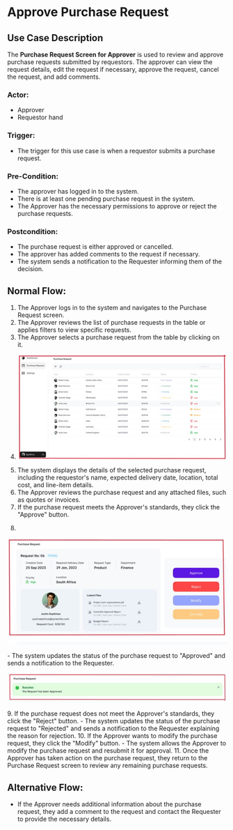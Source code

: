 # Approve Purchase Request

## Use Case Description

The **Purchase Request Screen for Approver** is used to review and approve purchase requests submitted by requestors. The approver can view the request details, edit the request if necessary, approve the request, cancel the request, and add comments.

### Actor:
- Approver
- Requestor
hand 
### Trigger:
- The trigger for this use case is when a requestor submits a purchase request.

### Pre-Condition:
- The approver has logged in to the system.
- There is at least one pending purchase request in the system.
- The Approver has the necessary permissions to approve or reject the purchase requests.

### Postcondition:
- The purchase request is either approved or cancelled.
- The approver has added comments to the request if necessary.
- The system sends a notification to the Requester informing them of the decision.

## Normal Flow:

1. The Approver logs in to the system and navigates to the Purchase Request screen.
2. The Approver reviews the list of purchase requests in the table or applies filters to view specific requests.
3. The Approver selects a purchase request from the table by clicking on it.
4. <p>
   <img src="../images/dashboard1.jpg">
   </p>
5. The system displays the details of the selected purchase request, including the requestor's name, expected delivery date, location, total cost, and line-item details.
6. The Approver reviews the purchase request and any attached files, such as quotes or invoices.
7. If the purchase request meets the Approver's standards, they click the "Approve" button.
8.  <p>
   <img src="../images/purchaserequest.jpg">
   </p>
   - The system updates the status of the purchase request to "Approved" and sends a notification to the Requester.
   <p>
   <img src="../images/purchase2.jpg">
   </p>
9. If the purchase request does not meet the Approver's standards, they click the "Reject" button.
   - The system updates the status of the purchase request to "Rejected" and sends a notification to the Requester explaining the reason for rejection.
10. If the Approver wants to modify the purchase request, they click the "Modify" button.
   - The system allows the Approver to modify the purchase request and resubmit it for approval.
11. Once the Approver has taken action on the purchase request, they return to the Purchase Request screen to review any remaining purchase requests.

## Alternative Flow:

- If the Approver needs additional information about the purchase request, they add a comment to the request and contact the Requester to provide the necessary details.
